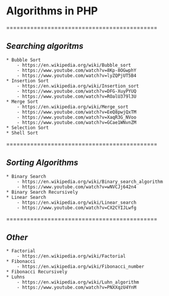 # **Algorithms in PHP**
============================================

## **_Searching algoritms_**
	* Bubble Sort
		- https://en.wikipedia.org/wiki/Bubble_sort
		- https://www.youtube.com/watch?v=8Kp-8OGwphY 
		- https://www.youtube.com/watch?v=lyZQPjUT5B4
	* Insertion Sort
		- https://en.wikipedia.org/wiki/Insertion_sort
		- https://www.youtube.com/watch?v=DFG-XuyPYUQ
		- https://www.youtube.com/watch?v=ROalU379l3U
	* Merge Sort
		- https://en.wikipedia.org/wiki/Merge_sort
		- https://www.youtube.com/watch?v=EeQ8pwjQxTM
		- https://www.youtube.com/watch?v=XaqR3G_NVoo
		- https://www.youtube.com/watch?v=GCae1WNvnZM
	* Selection Sort
	* Shell Sort
    
============================================
## **_Sorting Algorithms_**
	* Binary Search
		- https://en.wikipedia.org/wiki/Binary_search_algorithm
		- https://www.youtube.com/watch?v=wNVCJj642n4
	* Binary Search Recursively
	* Linear Search
		- https://en.wikipedia.org/wiki/Linear_search
		- https://www.youtube.com/watch?v=CX2CYIJLwfg

============================================
## **_Other_**
	* Factorial
		- https://en.wikipedia.org/wiki/Factorial
	* Fibonacci
		- https://en.wikipedia.org/wiki/Fibonacci_number
	* Fibonacci Recursively
	* Luhns
		- https://en.wikipedia.org/wiki/Luhn_algorithm
		- https://www.youtube.com/watch?v=PNXXqzU4YnM